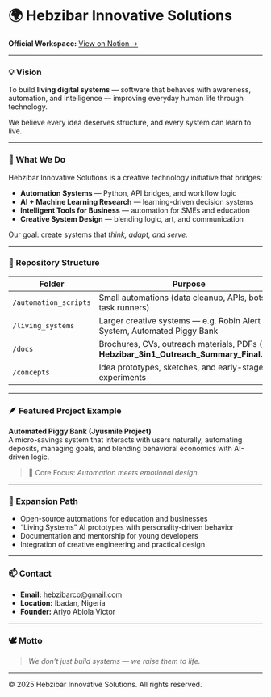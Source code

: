 # 🌍 Hebzibar Innovative Solutions

**Official Workspace:** [View on Notion →](https://bead-painter-aa4.notion.site/Hebzibar-Innovative-Solutions-27f8c5ed836d80acb107fc51bea022e8)

---

### 💡 Vision
To build **living digital systems** — software that behaves with awareness, automation, and intelligence — improving everyday human life through technology.

We believe every idea deserves structure, and every system can learn to live.

---

### 🧠 What We Do
Hebzibar Innovative Solutions is a creative technology initiative that bridges:
- **Automation Systems** — Python, API bridges, and workflow logic  
- **AI + Machine Learning Research** — learning-driven decision systems  
- **Intelligent Tools for Business** — automation for SMEs and education  
- **Creative System Design** — blending logic, art, and communication  

Our goal: create systems that *think, adapt, and serve.*

---

### 🧱 Repository Structure

| Folder | Purpose |
|--------|----------|
| `/automation_scripts` | Small automations (data cleanup, APIs, bots, task runners) |
| `/living_systems` | Larger creative systems — e.g. Robin Alert System, Automated Piggy Bank |
| `/docs` | Brochures, CVs, outreach materials, PDFs (e.g. **Hebzibar_3in1_Outreach_Summary_Final.pdf**) |
| `/concepts` | Idea prototypes, sketches, and early-stage experiments |

---

### 🪶 Featured Project Example
**Automated Piggy Bank (Jyusmile Project)**  
A micro-savings system that interacts with users naturally, automating deposits, managing goals, and blending behavioral economics with AI-driven logic.

> 🧩 Core Focus: *Automation meets emotional design.*

---

### 🚀 Expansion Path
- Open-source automations for education and businesses  
- “Living Systems” AI prototypes with personality-driven behavior  
- Documentation and mentorship for young developers  
- Integration of creative engineering and practical design  

---

### 📫 Contact
- **Email:** [hebzibarco@gmail.com](mailto:hebzibarco@gmail.com)  
- **Location:** Ibadan, Nigeria  
- **Founder:** Ariyo Abiola Victor  

---

### 🕊️ Motto
> *We don’t just build systems — we raise them to life.*

---

© 2025 Hebzibar Innovative Solutions. All rights reserved.
